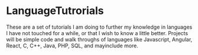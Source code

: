 # LanguageTutrorials
These are a set of tutorials I am doing to further my knowledge in languages I have not touched for a while, or that I wish to know a little better. Projects will be simple code and walk throughs of languages like Javascript, Angular, React, C, C++, Java, PHP, SQL, and mayinclude more.  
